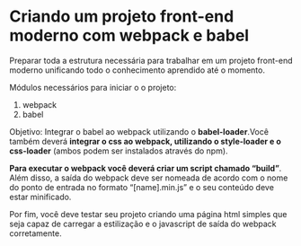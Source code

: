 # Criando um projeto front-end moderno com webpack e babel
Preparar toda a estrutura necessária para trabalhar em um projeto front-end moderno unificando todo o conhecimento aprendido até o momento.

Módulos necessários para iniciar o o projeto:
1. webpack
1. babel

Objetivo:
Integrar o babel ao webpack utilizando o **babel-loader**.Você também deverá **integrar o css ao webpack, utilizando o style-loader e o css-loader** (ambos podem ser instalados através do npm).

**Para executar o webpack você deverá criar um script chamado “build”**. Além disso, a saída do webpack deve ser nomeada de acordo com o nome do ponto de entrada no formato “[name].min.js” e o seu conteúdo deve estar minificado.

Por fim, você deve testar seu projeto criando uma página html simples que seja capaz de carregar a estilização e o javascript de saída do webpack corretamente.